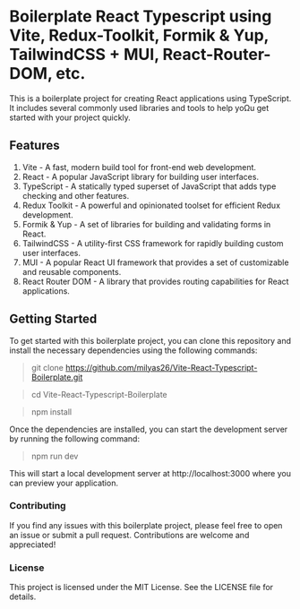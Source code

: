 # Boilerplate React Typescript using Vite, Redux-Toolkit, Formik & Yup, TailwindCSS + MUI, React-Router-DOM, etc.

This is a boilerplate project for creating React applications using TypeScript. It includes several commonly used libraries and tools to help yoΩu get started with your project quickly.

## Features
1. Vite - A fast, modern build tool for front-end web development.
2. React - A popular JavaScript library for building user interfaces.
3. TypeScript - A statically typed superset of JavaScript that adds type checking and other features.
4. Redux Toolkit - A powerful and opinionated toolset for efficient Redux development.
5. Formik & Yup - A set of libraries for building and validating forms in React.
6. TailwindCSS - A utility-first CSS framework for rapidly building custom user interfaces.
7. MUI - A popular React UI framework that provides a set of customizable and reusable components.
8. React Router DOM - A library that provides routing capabilities for React applications.

## Getting Started

To get started with this boilerplate project, you can clone this repository and install the necessary dependencies using the following commands:

> git clone https://github.com/milyas26/Vite-React-Typescript-Boilerplate.git

> cd Vite-React-Typescript-Boilerplate

> npm install

Once the dependencies are installed, you can start the development server by running the following command:

> npm run dev

This will start a local development server at http://localhost:3000 where you can preview your application.

### Contributing
If you find any issues with this boilerplate project, please feel free to open an issue or submit a pull request. Contributions are welcome and appreciated!

### License
This project is licensed under the MIT License. See the LICENSE file for details.

